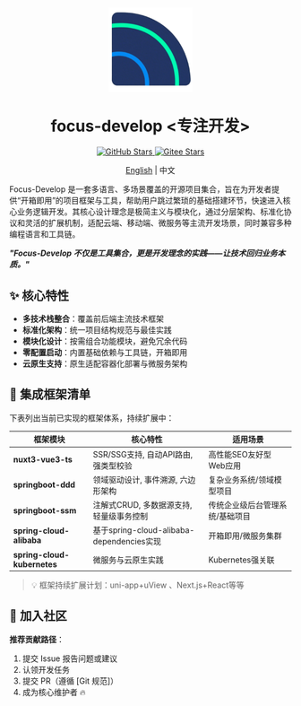 # <p align="center"><img align="middle" src="./资源/logo.png" width="150">

<h1 align="center">focus-develop <专注开发></h1>

<div align="center">
  <a href="https://github.com/sniHao/focus-develop">
    <img src="https://img.shields.io/github/stars/sniHao/focus-develop?logo=github" alt="GitHub Stars">
  </a>
  <a href="https://gitee.com/snihao/focus-develop">
    <img src="https://gitee.com/snihao/focus-develop/badge/star.svg?theme=dark&style=for-the-badge" alt="Gitee Stars">
  </a>
</div>

<p align="center"><a href="README-en.md">English</a> | 中文</p>

Focus-Develop
是一套多语言、多场景覆盖的开源项目集合，旨在为开发者提供“开箱即用”的项目框架与工具，帮助用户跳过繁琐的基础搭建环节，快速进入核心业务逻辑开发。其核心设计理念是​​极简主义​​与​​模块化​​，通过分层架构、标准化协议和灵活的扩展机制，适配云端、移动端、微服务等主流开发场景，同时兼容多种编程语言和工具链。

***"Focus-Develop 不仅是工具集合，更是开发理念的实践——让技术回归业务本质。"***

## ✨ 核心特性

- **多技术栈整合**：覆盖前后端主流技术框架
- **标准化架构**：统一项目结构规范与最佳实践
- **模块化设计**：按需组合功能模块，避免冗余代码
- **零配置启动**：内置基础依赖与工具链，开箱即用
- **云原生支持**：原生适配容器化部署与微服务架构

## 🧩 集成框架清单

下表列出当前已实现的框架体系，持续扩展中：

| 框架模块                        | 核心特性                                  | 适用场景             |
|-----------------------------|---------------------------------------|------------------|
| **nuxt3-vue3-ts**           | SSR/SSG支持, 自动API路由, 强类型校验             | 高性能SEO友好型Web应用   |
| **springboot-ddd**          | 领域驱动设计, 事件溯源, 六边形架构                   | 复杂业务系统/领域模型项目    |
| **springboot-ssm**          | 注解式CRUD, 多数据源支持, 轻量级事务控制              | 传统企业级后台管理系统/基础项目 |
| **spring-cloud-alibaba**    | 基于spring-cloud-alibaba-dependencies实现 | 开箱即用/微服务集群       |
| **spring-cloud-kubernetes** | 微服务与云原生实践                             | Kubernetes强关联    |

> 💡 框架持续扩展计划：uni-app+uView 、Next.js+React等等

## 🤝 加入社区

**推荐贡献路径**：

1. 提交 Issue 报告问题或建议
2. 认领开发任务
3. 提交 PR（遵循 [Git 规范]）
4. 成为核心维护者 🔥
